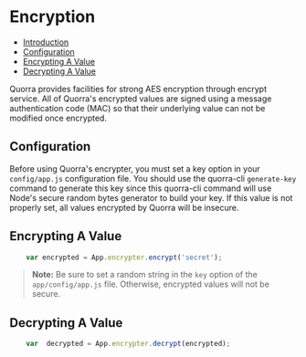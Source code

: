 # Encryption

 - [Introduction](#introduction)
 - [Configuration](#configuration)
 - [Encrypting A Value](#encrypting-a-value)
 - [Decrypting A Value](#decrypting-a-value)

Quorra provides facilities for strong AES encryption through encrypt service. All of Quorra's encrypted values are signed using a message authentication code (MAC) so that their underlying value can not be modified once encrypted.

## Configuration

Before using Quorra's encrypter, you must set a key option in your `config/app.js` configuration file. You should use the quorra-cli `generate-key` command to generate this key since this quorra-cli command will use Node's secure random bytes generator to build your key. If this value is not properly set, all values encrypted by Quorra will be insecure.

## Encrypting A Value

```javascript
	var encrypted = App.encrypter.encrypt('secret');
```

> **Note:** Be sure to set a random string in the `key` option of the `app/config/app.js` file. Otherwise, encrypted values will not be secure.

## Decrypting A Value

```javascript
	var  decrypted = App.encrypter.decrypt(encrypted);
```